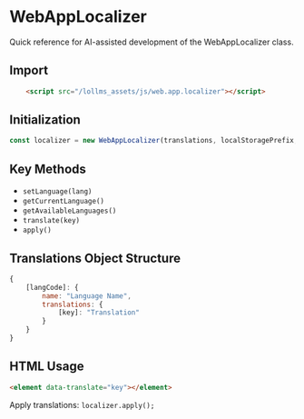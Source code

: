 # WebAppLocalizer

Quick reference for AI-assisted development of the WebAppLocalizer class.

## Import
```html
    <script src="/lollms_assets/js/web.app.localizer"></script>
```

## Initialization
```javascript
const localizer = new WebAppLocalizer(translations, localStoragePrefix, languageSelector);
```

## Key Methods
- `setLanguage(lang)`
- `getCurrentLanguage()`
- `getAvailableLanguages()`
- `translate(key)`
- `apply()`

## Translations Object Structure
```javascript
{
    [langCode]: {
        name: "Language Name",
        translations: {
            [key]: "Translation"
        }
    }
}
```

## HTML Usage
```html
<element data-translate="key"></element>
```

Apply translations: `localizer.apply();`
